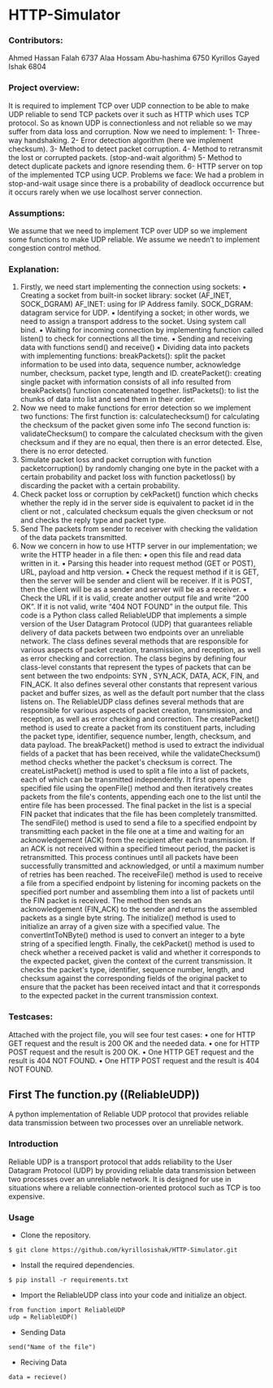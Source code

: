 # HTTP-Simulator

### Contributors:
Ahmed Hassan Falah 6737
Alaa Hossam Abu-hashima 6750
Kyrillos Gayed Ishak 6804
### Project overview:
It is required to implement TCP over UDP connection to be able to make UDP reliable to send TCP packets over it such as HTTP which uses TCP protocol. So as known UDP is connectionless and not reliable so we may suffer from data loss and corruption. Now we need to implement:
1- Three-way handshaking.
2- Error detection algorithm (here we implement checksum).
3- Method to detect packet corruption.
4- Method to retransmit the lost or corrupted packets. (stop-and-wait algorithm)
5- Method to detect duplicate packets and ignore resending them.
6- HTTP server on top of the implemented TCP using UCP.
Problems we face:
We had a problem in stop-and-wait usage since there is a probability of deadlock occurrence but it occurs rarely when we use localhost server connection.
### Assumptions:
We assume that we need to implement TCP over UDP so we implement some functions to make UDP reliable.
We assume we needn’t to implement congestion control method.
### Explanation:
1) Firstly, we need start implementing the connection using sockets:
▪ Creating a socket from built-in socket library: socket (AF_INET, SOCK_DGRAM)
AF_INET: using for IP Address family.
SOCK_DGRAM: datagram service for UDP.
▪ Identifying a socket; in other words, we need to assign a transport address to the socket. Using system call bind.
▪ Waiting for incoming connection by implementing function called listen() to check for connections all the time.
▪ Sending and receiving data with functions send() and receive()
▪ Dividing data into packets with implementing functions:
breakPackets(): split the packet information to be used into data, sequence number, acknowledge number, checksum, packet type, length and ID.
createPacket(): creating single packet with information consists of all info resulted from breakPackets() function concatenated together.
listPackets(): to list the chunks of data into list and send them in their order.
2) Now we need to make functions for error detection so we implement two functions:
The first function is: calculatechecksum() for calculating the checksum of the packet given some info
The second function is: validateChecksum() to compare the calculated checksum with the given checksum and if they are no equal, then there is an error detected. Else, there is no error detected.
3) Simulate packet loss and packet corruption with function packetcorruption() by randomly changing one byte in the packet with a certain probability and packet loss with function packetloss() by discarding the packet with a certain probability.
4) Check packet loss or corruption by cekPacket() function which checks whether the reply id in the server side is equivalent to packet id in the client or not , calculated checksum equals the given checksum or not and checks the reply type and packet type.
5) Send The packets from sender to receiver with checking the validation of the data packets transmitted.
6) Now we concern in how to use HTTP server in our implementation; we write the HTTP header in a file then:
▪ open this file and read data written in it.
▪ Parsing this header into request method (GET or POST), URL, payload and http version.
▪ Check the request method if it is GET, then the server will be sender and client will be receiver. If it is POST, then the client will be as a sender and server will be as a receiver.
▪ Check the URL if it is valid, create another output file and write “200 OK”.
If it is not valid, write “404 NOT FOUND” in the output file.
This code is a Python class called ReliableUDP that implements a simple version of the User Datagram Protocol (UDP) that guarantees reliable delivery of data packets between two endpoints over an unreliable network. The class defines several methods that are responsible for various aspects of packet creation, transmission, and reception, as well as error checking and correction.
The class begins by defining four class-level constants that represent the types of packets that can be sent between the two endpoints: SYN , SYN_ACK, DATA, ACK, FIN, and FIN_ACK. It also defines several other constants that represent various packet and buffer sizes, as well as the default port number that the class listens on.
The ReliableUDP class defines several methods that are responsible for various aspects of packet creation, transmission, and reception, as well as error checking and correction. The createPacket() method is used to create a packet from its constituent parts, including the packet type, identifier, sequence number, length, checksum, and data payload. The breakPacket() method is used to extract the individual fields of a packet that has been received, while the validateChecksum() method checks whether the packet's checksum is correct.
The createListPacket() method is used to split a file into a list of packets, each of which can be transmitted independently. It first opens the specified file using the openFile() method and then iteratively creates packets from the file's contents, appending each one to the list until the entire file has been processed. The final packet in the list is a special FIN packet that indicates that the file has been completely transmitted.
The sendFile() method is used to send a file to a specified endpoint by transmitting each packet in the file one at a time and waiting for an acknowledgement (ACK) from the recipient after each transmission. If an ACK is not received within a specified timeout period, the packet is retransmitted. This process continues until all packets have been successfully transmitted and acknowledged, or until a maximum number of retries has been reached.
The receiveFile() method is used to receive a file from a specified endpoint by listening for incoming packets on the specified port number and assembling them into a list of packets until the FIN packet is received. The method then sends an acknowledgement (FIN_ACK) to the sender and returns the assembled packets as a single byte string.
The initialize() method is used to initialize an array of a given size with a specified value. The convertIntToNByte() method is used to convert an integer to a byte string of a specified length.
Finally, the cekPacket() method is used to check whether a received packet is valid and whether it corresponds to the expected packet, given the context of the current transmission. It checks the packet's type, identifier, sequence number, length, and checksum against the corresponding fields of the original packet to ensure that the packet has been received intact and that it corresponds to the expected packet in the current transmission context.

### Testcases:
Attached with the project file, you will see four test cases:
• one for HTTP GET request and the result is 200 OK and the needed data.
• one for HTTP POST request and the result is 200 OK.
• One HTTP GET request and the result is 404 NOT FOUND.
• One HTTP POST request and the result is 404 NOT FOUND.
## First The function.py ((ReliableUDP))

A python implementation of Reliable UDP protocol that provides reliable data transmission between two processes over an unreliable network.

### Introduction

Reliable UDP is a transport protocol that adds reliability to the User Datagram Protocol (UDP) by providing reliable data transmission between two processes over an unreliable network. It is designed for use in situations where a reliable connection-oriented protocol such as TCP is too expensive.

### Usage
- Clone the repository.

```
$ git clone https://github.com/kyrillosishak/HTTP-Simulator.git
```

- Install the required dependencies.
```
$ pip install -r requirements.txt
```

- Import the ReliableUDP class into your code and initialize an object.
```
from function import ReliableUDP
udp = ReliableUDP()
```
- Sending Data
```
send("Name of the file")
```

- Reciving Data
```
data = recieve()
```
